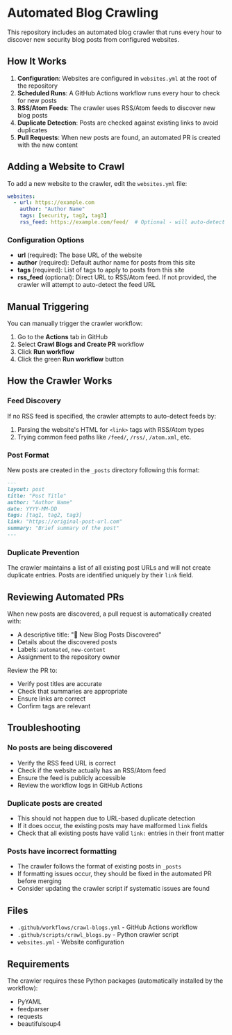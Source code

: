 # Automated Blog Crawling

This repository includes an automated blog crawler that runs every hour to discover new security blog posts from configured websites.

## How It Works

1. **Configuration**: Websites are configured in `websites.yml` at the root of the repository
2. **Scheduled Runs**: A GitHub Actions workflow runs every hour to check for new posts
3. **RSS/Atom Feeds**: The crawler uses RSS/Atom feeds to discover new blog posts
4. **Duplicate Detection**: Posts are checked against existing links to avoid duplicates
5. **Pull Requests**: When new posts are found, an automated PR is created with the new content

## Adding a Website to Crawl

To add a new website to the crawler, edit the `websites.yml` file:

```yaml
websites:
  - url: https://example.com
    author: "Author Name"
    tags: [security, tag2, tag3]
    rss_feed: https://example.com/feed/  # Optional - will auto-detect if omitted
```

### Configuration Options

- **url** (required): The base URL of the website
- **author** (required): Default author name for posts from this site
- **tags** (required): List of tags to apply to posts from this site
- **rss_feed** (optional): Direct URL to RSS/Atom feed. If not provided, the crawler will attempt to auto-detect the feed URL

## Manual Triggering

You can manually trigger the crawler workflow:

1. Go to the **Actions** tab in GitHub
2. Select **Crawl Blogs and Create PR** workflow
3. Click **Run workflow**
4. Click the green **Run workflow** button

## How the Crawler Works

### Feed Discovery

If no RSS feed is specified, the crawler attempts to auto-detect feeds by:
1. Parsing the website's HTML for `<link>` tags with RSS/Atom types
2. Trying common feed paths like `/feed/`, `/rss/`, `/atom.xml`, etc.

### Post Format

New posts are created in the `_posts` directory following this format:

```markdown
---
layout: post
title: "Post Title"
author: "Author Name"
date: YYYY-MM-DD
tags: [tag1, tag2, tag3]
link: "https://original-post-url.com"
summary: "Brief summary of the post"
---
```

### Duplicate Prevention

The crawler maintains a list of all existing post URLs and will not create duplicate entries. Posts are identified uniquely by their `link` field.

## Reviewing Automated PRs

When new posts are discovered, a pull request is automatically created with:
- A descriptive title: "🤖 New Blog Posts Discovered"
- Details about the discovered posts
- Labels: `automated`, `new-content`
- Assignment to the repository owner

Review the PR to:
- Verify post titles are accurate
- Check that summaries are appropriate
- Ensure links are correct
- Confirm tags are relevant

## Troubleshooting

### No posts are being discovered

- Verify the RSS feed URL is correct
- Check if the website actually has an RSS/Atom feed
- Ensure the feed is publicly accessible
- Review the workflow logs in GitHub Actions

### Duplicate posts are created

- This should not happen due to URL-based duplicate detection
- If it does occur, the existing posts may have malformed `link` fields
- Check that all existing posts have valid `link:` entries in their front matter

### Posts have incorrect formatting

- The crawler follows the format of existing posts in `_posts`
- If formatting issues occur, they should be fixed in the automated PR before merging
- Consider updating the crawler script if systematic issues are found

## Files

- `.github/workflows/crawl-blogs.yml` - GitHub Actions workflow
- `.github/scripts/crawl_blogs.py` - Python crawler script
- `websites.yml` - Website configuration

## Requirements

The crawler requires these Python packages (automatically installed by the workflow):
- PyYAML
- feedparser
- requests
- beautifulsoup4
